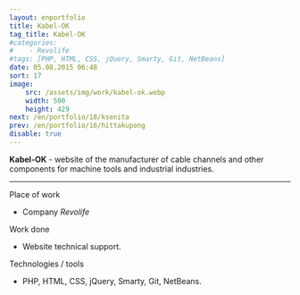 ```yaml
---
layout: enportfolio
title: Kabel-OK
tag_title: Kabel-OK
#categories:
#    - Revolife
#tags: [PHP, HTML, CSS, jQuery, Smarty, Git, NetBeans]
date: 05.08.2015 06:48
sort: 17
image: 
    src: /assets/img/work/kabel-ok.webp 
    width: 500
    height: 429
next: /en/portfolio/18/ksenita
prev: /en/portfolio/16/hittakupong
disable: true
---
```


**Kabel-OK** - website of the manufacturer of cable channels and other components for machine tools and industrial industries.

---

Place of work

* Company _Revolife_

Work done

* Website technical support.

Technologies / tools

* PHP, HTML, CSS, jQuery, Smarty, Git, NetBeans.

